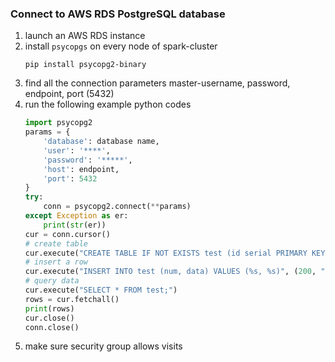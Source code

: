 
### Connect to AWS RDS PostgreSQL database
1. launch an AWS RDS instance
2. install `psycopgs` on every node of spark-cluster
    ```
    pip install psycopg2-binary
    ```
3. find all the connection parameters
    master-username,
    password,
    endpoint,
    port (5432)
4. run the following example python codes
    ```python
    import psycopg2
    params = {
        'database': database name,
        'user': '****',
        'password': '*****',
        'host': endpoint,
        'port': 5432
    }
    try:
        conn = psycopg2.connect(**params)
    except Exception as er:
        print(str(er))
    cur = conn.cursor()
    # create table
    cur.execute("CREATE TABLE IF NOT EXISTS test (id serial PRIMARY KEY, num integer, data varchar);")
    # insert a row
    cur.execute("INSERT INTO test (num, data) VALUES (%s, %s)", (200, "JSON"))
    # query data
    cur.execute("SELECT * FROM test;")
    rows = cur.fetchall()
    print(rows)
    cur.close()
    conn.close()
    ```
5. make sure security group allows visits
